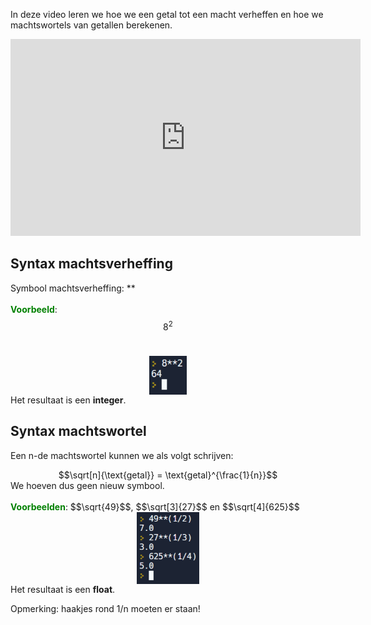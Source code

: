 In deze video leren we hoe we een getal tot een macht verheffen en hoe we machtswortels van getallen berekenen.

<div align="center">
  <iframe width="560" height="315" src="https://www.youtube.com/embed/yymBPl5lF3A" title="YouTube video player" frameborder="0" allow="accelerometer; autoplay; clipboard-write; encrypted-media; gyroscope; picture-in-picture; web-share" allowfullscreen></iframe>
</div>

## Syntax machtsverheffing 
Symbool machtsverheffing: ** <br><br>
<b style="color:green;">Voorbeeld</b>: $$8^2$$<br>
<div align="center">
  <img src="media/machtsverheffing.png" align="center" width="60px" data-caption="Syntax machtsverheffing." />
</div>
Het resultaat is een <b>integer</b>.

## Syntax machtswortel
Een n-de machtswortel kunnen we als volgt schrijven:
<div align="center">
  $$\sqrt[n]{\text{getal}} = \text{getal}^{\frac{1}{n}}$$
</div>
We hoeven dus geen nieuw symbool.<br><br>
<b style="color:green;">Voorbeelden</b>: $$\sqrt{49}$$, $$\sqrt[3]{27}$$ en $$\sqrt[4]{625}$$<br> 
<div align="center">
  <img src="media/machtswortels.png" align="center" width="100px" data-caption="Syntax machtswortel." />
</div>
Het resultaat is een <b>float</b>.

<div class="callout callout-danger">
  <p>Opmerking: haakjes rond 1/n moeten er staan!</p>
</div>
